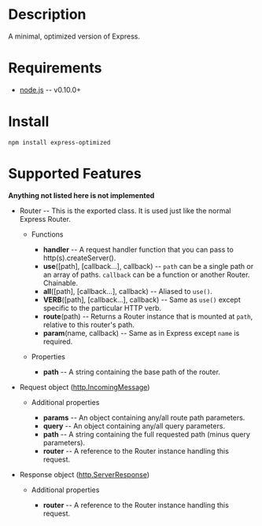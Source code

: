 Description
===========

A minimal, optimized version of Express.


Requirements
============

* [node.js](http://nodejs.org/) -- v0.10.0+


Install
=======

    npm install express-optimized


Supported Features
==================

**Anything not listed here is not implemented**

* Router -- This is the exported class. It is used just like the normal Express Router.

    * Functions

        * **handler** -- A request handler function that you can pass to http(s).createServer().
        * **use**([path], [callback...], callback) -- `path` can be a single path or an array of paths. `callback` can be a function or another Router. Chainable.
        * **all**([path], [callback...], callback) -- Aliased to `use()`.
        * **VERB**([path], [callback...], callback) -- Same as `use()` except specific to the particular HTTP verb.
        * **route**(path) -- Returns a Router instance that is mounted at `path`, relative to this router's path.
        * **param**(name, callback) -- Same as in Express except `name` is required.

    * Properties

        * **path** -- A string containing the base path of the router.

* Request object ([http.IncomingMessage](http://nodejs.org/docs/latest/api/http.html#http_http_incomingmessage))

    * Additional properties

        * **params** -- An object containing any/all route path parameters.
        * **query** -- An object containing any/all query parameters.
        * **path** -- A string containing the full requested path (minus query parameters).
        * **router** -- A reference to the Router instance handling this request.

* Response object ([http.ServerResponse](http://nodejs.org/docs/latest/api/http.html#http_class_http_serverresponse))

    * Additional properties

        * **router** -- A reference to the Router instance handling this request.
